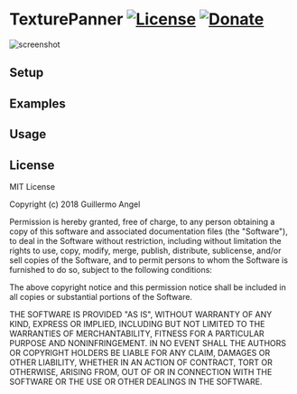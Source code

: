 # TexturePanner [![License](https://img.shields.io/badge/License-MIT-lightgrey.svg?style=flat)](http://mit-license.org) [![Donate](https://img.shields.io/badge/Donate-PayPal-green.svg)](https://www.paypal.me/adultlink/5usd)
![screenshot](Screenshots/ThrustersExample.gif)
## Setup
## Examples
## Usage
## License
MIT License

Copyright (c) 2018 Guillermo Angel

Permission is hereby granted, free of charge, to any person obtaining a copy
of this software and associated documentation files (the "Software"), to deal
in the Software without restriction, including without limitation the rights
to use, copy, modify, merge, publish, distribute, sublicense, and/or sell
copies of the Software, and to permit persons to whom the Software is
furnished to do so, subject to the following conditions:

The above copyright notice and this permission notice shall be included in all
copies or substantial portions of the Software.

THE SOFTWARE IS PROVIDED "AS IS", WITHOUT WARRANTY OF ANY KIND, EXPRESS OR
IMPLIED, INCLUDING BUT NOT LIMITED TO THE WARRANTIES OF MERCHANTABILITY,
FITNESS FOR A PARTICULAR PURPOSE AND NONINFRINGEMENT. IN NO EVENT SHALL THE
AUTHORS OR COPYRIGHT HOLDERS BE LIABLE FOR ANY CLAIM, DAMAGES OR OTHER
LIABILITY, WHETHER IN AN ACTION OF CONTRACT, TORT OR OTHERWISE, ARISING FROM,
OUT OF OR IN CONNECTION WITH THE SOFTWARE OR THE USE OR OTHER DEALINGS IN THE
SOFTWARE.
